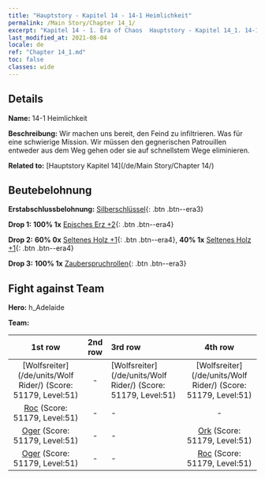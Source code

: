 ```yaml
---
title: "Hauptstory - Kapitel 14 - 14-1 Heimlichkeit"
permalink: /Main Story/Chapter 14_1/
excerpt: "Kapitel 14 - 1. Era of Chaos  Hauptstory - Kapitel 14_1. 14-1 Heimlichkeit"
last_modified_at: 2021-08-04
locale: de
ref: "Chapter 14_1.md"
toc: false
classes: wide
---
```


## Details

 **Name:** 14-1 Heimlichkeit

 **Beschreibung:** Wir machen uns bereit, den Feind zu infiltrieren. Was für eine schwierige Mission. Wir müssen den gegnerischen Patrouillen entweder aus dem Weg gehen oder sie auf schnellstem Wege eliminieren.

 **Related to:** [Hauptstory Kapitel 14](/de/Main Story/Chapter 14/)

## Beutebelohnung

 **Erstabschlussbelohnung:** [Silberschlüssel](/ItemsDE/con_693/){: .btn .btn--era3}

 **Drop 1:** **100% 1x** [Episches Erz +2](/ItemsDE/mat_47/){: .btn .btn--era4}

 **Drop 2:** **60% 0x** [Seltenes Holz +1](/ItemsDE/mat_41/){: .btn .btn--era4}, **40% 1x** [Seltenes Holz +1](/ItemsDE/mat_41/){: .btn .btn--era4}

 **Drop 3:** **100% 1x** [Zauberspruchrollen](/ItemsDE/con_694/){: .btn .btn--era3}


## Fight against Team
 **Hero:** h_Adelaide

 **Team:**


  | 1st row | 2nd row | 3rd row | 4th row |
  |:----:|:----:|:----|:----:|
  | [Wolfsreiter](/de/units/Wolf Rider/) (Score: 51179, Level:51)  | - | [Wolfsreiter](/de/units/Wolf Rider/) (Score: 51179, Level:51)  | [Wolfsreiter](/de/units/Wolf Rider/) (Score: 51179, Level:51)  |
  | [Roc](/de/units/Roc/) (Score: 51179, Level:51)  | - | - | - |
  | [Oger](/de/units/Ogre/) (Score: 51179, Level:51)  | - | - | [Ork](/de/units/Orc/) (Score: 51179, Level:51)  |
  | [Oger](/de/units/Ogre/) (Score: 51179, Level:51)  | - | - | [Roc](/de/units/Roc/) (Score: 51179, Level:51)  |


